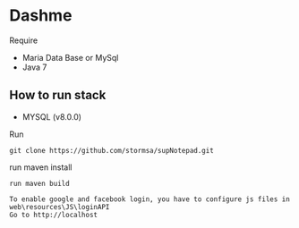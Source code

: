 # Dashme

Require

* Maria Data Base or MySql
* Java 7

## How to run stack

* MYSQL (v8.0.0)

Run
```
git clone https://github.com/stormsa/supNotepad.git
```
run maven install
```
run maven build

To enable google and facebook login, you have to configure js files in web\resources\JS\loginAPI
Go to http://localhost


